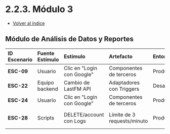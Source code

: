 # 2.2.3. Módulo 3
- [Volver al índice](/2/2.md)

## Módulo de Análisis de Datos y Reportes

| ID Escenario | Fuente Estímulo | Estímulo | Artefacto | Entorno | Respuesta | Medida de Respuesta |
| :--- | :--- | :--- | :--- | :--- | :--- | :--- |
| **ESC-09** | Usuario | Clic en "Login con Google" | Componentes de terceros | Producción | Token JWT generado en 1s | 100% de logins |
| **ESC-22** | Equipo backend | Cambio de LastFM API | Adaptadores con Triggers | Desarrollo | Implementación en 4h | 100% de endpoints |
| **ESC-24** | Usuario | Clic en "Login con Google" | Componentes de terceros | Producción | Token JWT generado en 1s | 100% de logins |
| **ESC-28** | Scripts | DELETE/account con Logs | Límite de 3 requests/minuto | Producción | Registro con: [timestamp, IP, request_type] | 100% de datos |